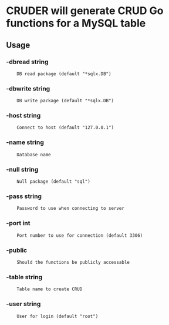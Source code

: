 # CRUDER will generate CRUD Go functions for a MySQL table

## Usage

### -dbread string
		DB read package (default "*sqlx.DB")
### -dbwrite string
		DB write package (default "*sqlx.DB")
### -host string
		Connect to host (default "127.0.0.1")
### -name string
		Database name
### -null string
		Null package (default "sql")
### -pass string
		Password to use when connecting to server
### -port int
		Port number to use for connection (default 3306)
### -public
        Should the functions be publicly accessable
### -table string
		Table name to create CRUD
### -user string
		User for login (default "root")

